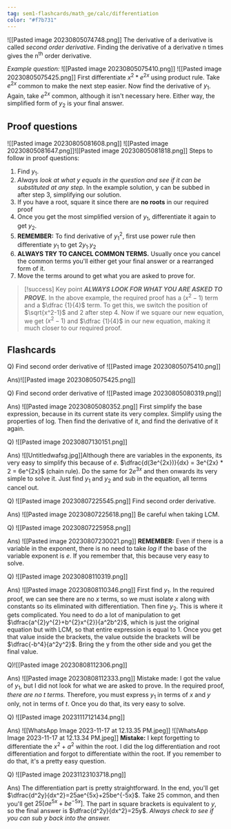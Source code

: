 ```yaml
---
tag: sem1-flashcards/math_ge/calc/differentiation
color: "#f7b731"
---
```

![[Pasted image 20230805074748.png]]
The derivative of a derivative is called *second order derivative.* Finding the derivative of a derivative n times gives the n<sup>th</sup> order derivative.

*Example question:* ![[Pasted image 20230805075410.png]]
![[Pasted image 20230805075425.png]]
First differentiate $x^{2}*e^{2x}$ using product rule. Take $e^{2x}$ common to make the next step easier. Now find the derivative of $y_1$. Again, take $e^{2x}$ common, although it isn't necessary here. Either way, the simplified form of $y_2$ is your final answer.

## Proof questions
![[Pasted image 20230805081608.png]]
![[Pasted image 20230805081647.png]]![[Pasted image 20230805081818.png]]
Steps to follow in proof questions:
1) Find $y_1$.
2) *Always look at what y equals in the question and see if it can be substituted at any step.* In the example solution, y can be subbed in after step 3, simplifying our solution.
3) If you have a root, square it since there are **no roots** in our required proof
4) Once you get the most simplified version of $y_1$, differentiate it again to get $y_2$.
5) **REMEMBER:** To find derivative of ${y_1}^2$, first use power rule then differentiate $y_1$ to get $2y_1.y_2$ 
6) **ALWAYS TRY TO CANCEL COMMON TERMS.** Usually once you cancel the common terms you'll either get your final answer or a rearranged form of it.
7) Move the terms around to get what you are asked to prove for.

> [!success] Key point
> ***ALWAYS LOOK FOR WHAT YOU ARE ASKED TO PROVE.***
> In the above example, the required proof has a $(x^2-1)$ term and a $\dfrac {1}{4}$ term. To get this, we switch the position of $\sqrt{x^2-1}$ and 2 after step 4. Now if we square our new equation, we get $(x^2-1)$ and $\dfrac {1}{4}$ in our new equation, making it much closer to our required proof.








## Flashcards
Q) Find second order derivative of  ![[Pasted image 20230805075410.png]]

Ans)![[Pasted image 20230805075425.png]]

Q) Find second order derivative of ![[Pasted image 20230805080319.png]]

Ans) ![[Pasted image 20230805080352.png]]
First simplify the base expression, because in its current state its very complex. Simplify using the properties of log. Then find the derivative of it, and find the derivative of it again.

Q) ![[Pasted image 20230807130151.png]]

Ans) ![[Untitledwafsg.jpg]]Although there are variables in the exponents, its very easy to simplify this because of $e$. $\dfrac{d(3e^{2x})}{dx} = 3e^{2x} * 2 = 6e^{2x}$ (chain rule). Do the same for $2e^{3x}$ and then onwards its very simple to solve it. Just find $y_1$ and $y_2$ and sub in the equation, all terms cancel out. 

Q) ![[Pasted image 20230807225545.png]]
Find second order derivative.

Ans) ![[Pasted image 20230807225618.png]]
Be careful when taking LCM.

Q) ![[Pasted image 20230807225958.png]]

Ans) ![[Pasted image 20230807230021.png]]
**REMEMBER:** Even if there is a variable in the exponent, there is no need to take $log$ if the base of the variable exponent is $e$. If you remember that, this because very easy to solve.
<!--SR:!2023-08-27,1,130-->

Q) ![[Pasted image 20230808110319.png]]

Ans) ![[Pasted image 20230808110346.png]]
First find $y_1$. In the required proof, we can see there are no $x$ terms, so we must isolate $x$ along with constants so its eliminated with differentiation. Then fine $y_2$. This is where it gets complicated. You need to do a lot of manipulation to get $\dfrac{a^{2}y^{2}+b^{2}x^{2}}{a^2b^2}$, which is just the original equation but with LCM, so that entire expression is equal to 1. Once you get that value inside the brackets, the value outside the brackets will be $\dfrac{-b^4}{a^2y^2}$. Bring the y from the other side and you get the final value.

Q)![[Pasted image 20230808112306.png]]

Ans) ![[Pasted image 20230808112333.png]]
Mistake made: I got the value of $y_1$, but I did not look for what we are asked to prove. In the required proof, *there are no $t$ terms.* Therefore, you must express $y_1$ in terms of $x$ and $y$ only, not in terms of $t$. Once you do that, its very easy to solve.
<!--SR:!2023-08-27,1,130-->


Q) ![[Pasted image 20231117121434.png]]

Ans) ![[WhatsApp Image 2023-11-17 at 12.13.35 PM.jpeg]]
![[WhatsApp Image 2023-11-17 at 12.13.34 PM.jpeg]]
**Mistake:** I kept forgetting to differentiate the $x^2+a^2$ within the root. I did the log differentiation and root differentiation and forgot to differentiate within the root. If you remember to do that, it's a pretty easy question.

Q) ![[Pasted image 20231123103718.png]]

Ans) The differentiation part is pretty straightforward. In the end, you'll get $\dfrac{d^2y}{dx^2}=25ae^{5x}+25be^{-5x}$. Take $25$ common, and then you'll get $25[ae^{5x}+be^{-5x}]$. The part in square brackets is equivalent to $y$, so the final answer is $\dfrac{d^2y}{dx^2}=25y$. *Always check to see if you can sub $y$ back into the answer.* 
